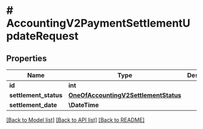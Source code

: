 # # AccountingV2PaymentSettlementUpdateRequest

## Properties

Name | Type | Description | Notes
------------ | ------------- | ------------- | -------------
**id** | **int** |  |
**settlement_status** | [**OneOfAccountingV2SettlementStatus**](OneOfAccountingV2SettlementStatus.md) |  | [optional]
**settlement_date** | **\DateTime** |  | [optional]

[[Back to Model list]](../../README.md#models) [[Back to API list]](../../README.md#endpoints) [[Back to README]](../../README.md)
